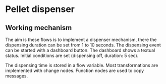 # Pellet dispenser

## Working mechanism

The aim is these flows is to implement a dispenser mechanism,
there the dispensing duration can be set from 1 to 10 seconds.
The dispensing event can be started with a dashboard button.
The dashboard shows a textual status. Initial conditions are
set (dispensing off, duration: 5 sec).

The dispensing time is stored in a flow variable. Most transformations
are implemented with change nodes. Function nodes are used to copy
messages.

